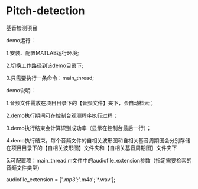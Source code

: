 # Pitch-detection
基音检测项目

demo运行：

1.安装、配置MATLAB运行环境;

2.切换工作路径到该demo目录下;

3.只需要执行一条命令：main_thread;


demo说明：

1.音频文件需放在项目目录下的【音频文件】夹下，会自动检索；

2.demo执行期间可在控制台观测程序执行过程；

3.demo执行结束会计算识别成功率（显示在控制台最后一行）；

4.demo执行结束，每个音频文件的自相关波形图和自相关基音周期图会分别存储在项目目录下的【自相关波形图】文件夹和【自相关基音周期图】文件夹下

5.可配置项：main_thread.m文件中的audiofile_extension参数（指定需要检索的音频文件类型）

  audiofile_extension = ['*.mp3';'*.m4a';'*.wav'];
